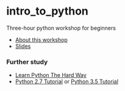 # intro_to_python
Three-hour python workshop for beginners


- [About this workshop](./about.md)
- [Slides](./python_slides.pdf)


### Further study

- [Learn Python The Hard Way](http://learnpythonthehardway.org/)
- [Python 2.7 Tutorial](https://docs.python.org/2/tutorial/) or [Python 3.5 Tutorial](https://docs.python.org/3.5/tutorial/)
